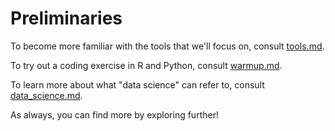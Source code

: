 # Preliminaries

To become more familiar with the tools that we'll focus on, consult [tools.md](tools.md).

To try out a coding exercise in R and Python, consult [warmup.md](warmup.md).

To learn more about what "data science" can refer to, consult [data_science.md](data_science.md).

As always, you can find more by exploring further!
